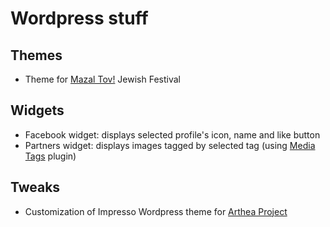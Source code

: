 Wordpress stuff
===============

Themes
------
- Theme for [Mazal Tov!](http://mazaltov.sk) Jewish Festival

Widgets
-------
- Facebook widget: displays selected profile's icon, name and like button
- Partners widget: displays images tagged by selected tag (using [Media Tags](http://wordpress.org/extend/plugins/media-tags/) plugin)

Tweaks
---------------
- Customization of Impresso Wordpress theme for [Arthea Project](http://www.arthea.sk/)

